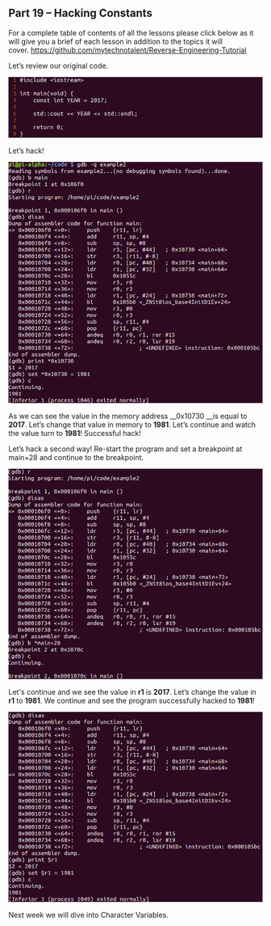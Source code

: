 ## Part 19 – Hacking Constants

For a complete table of contents of all the lessons please click below as it will give you a brief of each lesson in addition to the topics it will cover.&nbsp;https://github.com/mytechnotalent/Reverse-Engineering-Tutorial

Let’s review our original code.

<div class="slate-resizable-image-embed slate-image-embed__resize-full-width"><img src="/imgs/1520195148562.jpg"/></div>

Let’s hack!

<div class="slate-resizable-image-embed slate-image-embed__resize-full-width"><img src="/imgs/1520144504108.jpg"/></div>

As we can see the value in the memory address __0x10730 __is equal to __2017__.&nbsp;Let’s change that value in memory to __1981__.&nbsp;Let’s continue and watch the value turn to __1981__!&nbsp;Successful hack!

Let’s hack a second way!&nbsp;Re-start the program and set a breakpoint at main+28 and continue to the breakpoint.

<div class="slate-resizable-image-embed slate-image-embed__resize-full-width"><img src="/imgs/1520146785758.jpg"/></div>

Let's continue and we see the value in __r1__ is __2017__.&nbsp;Let’s change the value in __r1__ to __1981__.&nbsp;We continue and see the program successfully hacked to __1981__!&nbsp;&nbsp;

<div class="slate-resizable-image-embed slate-image-embed__resize-full-width"><img src="/imgs/1520148769675.jpg"/></div>

Next week we will dive into Character Variables.